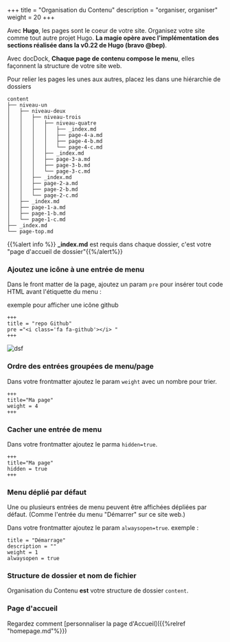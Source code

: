+++
title = "Organisation du Contenu"
description = "organiser, organiser"
weight = 20
+++

Avec **Hugo**, les pages sont le coeur de votre site. Organisez votre site comme tout autre projet Hugo. **La magie opère avec l'implémentation des sections réalisée dans la v0.22 de Hugo (bravo @bep)**.

Avec docDock, **Chaque page de contenu compose le menu**, elles façonnent la structure de votre site web.

Pour relier les pages les unes aux autres, placez les dans une hiérarchie de dossiers 

```
content
├── niveau-un
│   ├── niveau-deux
│   │   ├── niveau-trois
│   │   │   ├── niveau-quatre
│   │   │   │   ├── _index.md
│   │   │   │   ├── page-4-a.md
│   │   │   │   ├── page-4-b.md
│   │   │   │   └── page-4-c.md
│   │   │   ├── _index.md
│   │   │   ├── page-3-a.md
│   │   │   ├── page-3-b.md
│   │   │   └── page-3-c.md
│   │   ├── _index.md
│   │   ├── page-2-a.md
│   │   ├── page-2-b.md
│   │   └── page-2-c.md
│   ├── _index.md
│   ├── page-1-a.md
│   ├── page-1-b.md
│   └── page-1-c.md
├── _index.md
└── page-top.md
```


{{%alert info %}} **_index.md** est requis dans chaque dossier, c'est votre "page d'accueil de dossier"{{%/alert%}}


### Ajoutez une icône à une entrée de menu

Dans le front matter de la page, ajoutez un param `pre` pour insérer tout code HTML avant l'étiquette du menu : 

exemple pour afficher une icône github

	+++
	title = "repo Github"
	pre ="<i class='fa fa-github'></i> "
	+++

![dsf](/menu-entry-icon.png?height=40px&classes=shadow)

<!-- ### Customize menu entry label

Add a `name` param next to `[menu.main]`

	+++
	[menu.main]
	parent = ""
	identifier = "repo"
	pre ="<i class='fa fa-github'></i> "
	name = "Github repo"
	+++ -->

<!-- ### Create a page redirector
Add a `url` param next to `[menu.main]`

	+++
	[menu.main]
	parent = "page"
	identifier = "page-images"
	weight = 23
	url = "/shortcode/image/"
	+++

{{%alert info%}}Look at the menu "Create Page/About images" which redirects to "Shortcodes/image{{%/alert%}}
 -->
### Ordre des entrées groupées de menu/page

Dans votre frontmatter ajoutez le param `weight` avec un nombre pour trier.

	+++
	title="Ma page"
	weight = 4
	+++


### Cacher une entrée de menu

Dans votre frontmatter ajoutez le parma `hidden=true`.

	+++
	title="Ma page"
	hidden = true
	+++


### Menu déplié par défaut

Une ou plusieurs entrées de menu peuvent être affichées dépliées par défaut. (Comme l'entrée du menu "Démarrer" sur ce site web.)

Dans votre frontmatter ajoutez le param `alwaysopen=true`.
exemple :

```
title = "Démarrage"
description = ""
weight = 1
alwaysopen = true
```

### Structure de dossier et nom de fichier

Organisation du Contenu **est** votre structure de dossier `content`.

### Page d'accueil

Regardez comment [personnaliser la page d'Accueil]({{%relref "homepage.md"%}}) 



